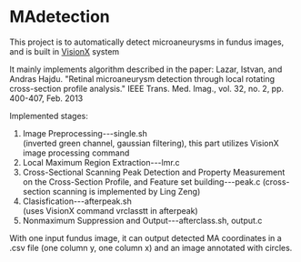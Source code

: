 # MAdetection
This project is to automatically detect microaneurysms in fundus images, and is built in [VisionX](http://www.via.cornell.edu/visionx/vxmore.html) system  

It mainly implements algorithm described in the paper: Lazar, Istvan, and Andras Hajdu. "Retinal microaneurysm detection through local rotating cross-section profile analysis." IEEE Trans. Med. Imag., vol. 32, no. 2, pp. 400-407, Feb. 2013

Implemented stages:      
1. Image Preprocessing---single.sh                                      
  (inverted green channel, gaussian filtering), this part utilizes VisionX image processing command            
2. Local Maximum Region Extraction---lmr.c                                
3. Cross-Sectional Scanning Peak Detection and Property Measurement on the Cross-Section Profile, and Feature set building---peak.c           (cross-section scanning is implemented by Ling Zeng)                           
4. Clasisfication---afterpeak.sh                     
  (uses VisionX command vrclasstt in afterpeak)                                                                                                                                    
5. Nonmaximum Suppression and Output---afterclass.sh, output.c                          

With one input fundus image, it can output detected MA coordinates in a .csv file (one column y, one column x) and an image annotated with circles.


 
